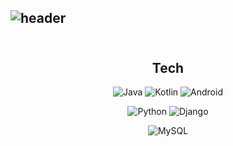 <!--
**dttmm/dttmm** is a ✨ _special_ ✨ repository because its `README.md` (this file) appears on your GitHub profile.

Here are some ideas to get you started:

- 🔭 I’m currently working on ...
- 🌱 I’m currently learning ...
- 👯 I’m looking to collaborate on ...
- 🤔 I’m looking for help with ...
- 💬 Ask me about ...
- 📫 How to reach me: ...
- 😄 Pronouns: ...
- ⚡ Fun fact: ...
-->
![header](https://capsule-render.vercel.app/api?type=slice&color=timeGradient&height=300&section=header&text=웅이%20dttmm&fontSize=90&rotate=20&fontAlignY=35&fontAlign=65)
<br></br>
---
<div align="center">

## Tech

![Java](https://img.shields.io/badge/Java-007396?style=platic&logo=Java&logoColor=white) ![Kotlin](https://img.shields.io/badge/Kotlin-7F52FF?style=platic&logo=Kotlin&logoColor=white) ![Android](https://img.shields.io/badge/Android-3DDC84?style=platic&logo=Android&logoColor=white)

![Python](https://img.shields.io/badge/Python-3776AB?style=platic&logo=Python&logoColor=white) ![Django](https://img.shields.io/badge/Django-092E20?style=platic&logo=Django&logoColor=white)

![MySQL](https://img.shields.io/badge/MySQL-4479A1?style=platic&logo=MySQL&logoColor=white)

</div>
